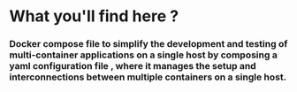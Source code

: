 # What you'll find here ?

### Docker compose file to simplify the development and testing of multi-container applications on a single host by composing a yaml configuration file , where it manages the setup and interconnections between multiple containers on a single host.
